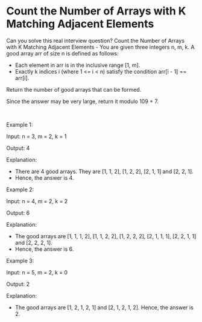 # Count the Number of Arrays with K Matching Adjacent Elements

Can you solve this real interview question? Count the Number of Arrays with K Matching Adjacent Elements - You are given three integers n, m, k. A good array arr of size n is defined as follows:

 * Each element in arr is in the inclusive range [1, m].
 * Exactly k indices i (where 1 <= i < n) satisfy the condition arr[i - 1] == arr[i].

Return the number of good arrays that can be formed.

Since the answer may be very large, return it modulo 109 + 7.

 

Example 1:

Input: n = 3, m = 2, k = 1

Output: 4

Explanation:

 * There are 4 good arrays. They are [1, 1, 2], [1, 2, 2], [2, 1, 1] and [2, 2, 1].
 * Hence, the answer is 4.

Example 2:

Input: n = 4, m = 2, k = 2

Output: 6

Explanation:

 * The good arrays are [1, 1, 1, 2], [1, 1, 2, 2], [1, 2, 2, 2], [2, 1, 1, 1], [2, 2, 1, 1] and [2, 2, 2, 1].
 * Hence, the answer is 6.

Example 3:

Input: n = 5, m = 2, k = 0

Output: 2

Explanation:

 * The good arrays are [1, 2, 1, 2, 1] and [2, 1, 2, 1, 2]. Hence, the answer is 2.